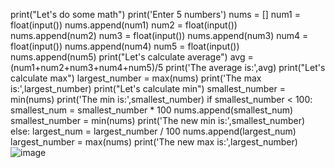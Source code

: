 print("Let's do some math")
print('Enter 5 numbers')
nums = []
num1 = float(input())
nums.append(num1)
num2 = float(input())
nums.append(num2)
num3 = float(input())
nums.append(num3)
num4 = float(input())
nums.append(num4)
num5 = float(input())
nums.append(num5)
print("Let's calculate average")
avg = (num1+num2+num3+num4+num5)/5
print('The average is:',avg)
print("Let's calculate max")
largest_number = max(nums)
print('The max is:',largest_number)
print("Let's calculate min")
smallest_number = min(nums)
print('The min is:',smallest_number)
if smallest_number < 100:
    smallest_num = smallest_number * 100
    nums.append(smallest_num)
    smallest_number = min(nums)
    print('The new min is:',smallest_number)
else:
    largest_num = largest_number / 100
    nums.append(largest_num)
    largest_number = max(nums)
    print('The new max is:',largest_number)
![image](https://user-images.githubusercontent.com/75332573/215821766-e4650569-c4d8-4f59-b6db-f872f42ed0d7.png)

